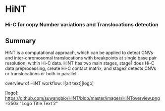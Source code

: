 # HiNT
### Hi-C for copy Number variations and Translocations detection

## Summary
HiNT is a computational approach, which can be applied to detect CNVs and inter-chromosomal translocations with breakpoints at single base pair resolution, within Hi-C data. HiNT has two main stages, stage1 does Hi-C data preprocessing, create Hi-C contact matrix, and stage2 detects CNVs or translocations or both in parallel.

overview of HiNT workflow: 
![alt text][logo]

[logo]: https://github.com/suwangbio/HiNT/blob/master/images/HiNToverview.png =250x "Logo Title Text 2"

